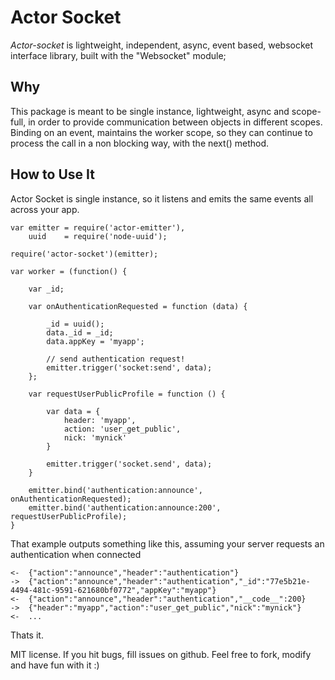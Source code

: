 # Actor Socket

_Actor-socket_ is lightweight, independent, async, event based, websocket interface library, built with the "Websocket" module;

## Why

This package is meant to be single instance, lightweight, async and scope-full, in order to provide communication between objects in different scopes.
Binding on an event, maintains the worker scope, so they can continue to process the call in a non blocking way, with the next() method.

## How to Use It

Actor Socket is single instance, so it listens and emits the same events all across your app.

    var emitter = require('actor-emitter'),
        uuid    = require('node-uuid');

    require('actor-socket')(emitter);

    var worker = (function() {

        var _id;

        var onAuthenticationRequested = function (data) {

    	    _id = uuid();
    	    data._id = _id;
    	    data.appKey = 'myapp';

            // send authentication request!
    	    emitter.trigger('socket:send', data);
        };

        var requestUserPublicProfile = function () {

            var data = {
                header: 'myapp',
                action: 'user_get_public',
                nick: 'mynick'
            }

            emitter.trigger('socket.send', data);
        }

        emitter.bind('authentication:announce', onAuthenticationRequested);
        emitter.bind('authentication:announce:200', requestUserPublicProfile);
    }


That example outputs something like this, assuming your server requests an authentication when connected

    <-  {"action":"announce","header":"authentication"}
    ->  {"action":"announce","header":"authentication","_id":"77e5b21e-4494-481c-9591-621680bf0772","appKey":"myapp"}
    <-  {"action":"announce","header":"authentication","__code__":200}
    ->  {"header":"myapp","action":"user_get_public","nick":"mynick"}
    <-  ...

Thats it.

MIT license.
If you hit bugs, fill issues on github.
Feel free to fork, modify and have fun with it :)
